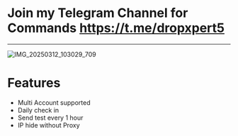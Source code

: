 # Join my Telegram Channel for Commands https://t.me/dropxpert5
***************************************************************
![IMG_20250312_103029_709](https://github.com/user-attachments/assets/a12c8bba-f803-44af-8fc6-a18c5dd9d0f0)

# Features
* Multi Account supported
* Daily check in
* Send test every 1 hour 
* IP hide without Proxy


